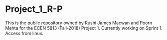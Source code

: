 # Project_1_R-P
This is the public repository owned by Rushi James Macwan and Poorn Mehta for the ECEN 5813 (Fall-2018) Project 1. Currently working on Sprint 1. Access from linux.
